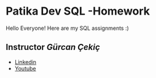 # Patika Dev SQL -Homework
Hello Everyone!
Here are my SQL assignments :)


## Instructor  ***Gürcan Çekiç***

- [Linkedin](https://www.linkedin.com/in/gürcan-çekiç-7a686611a/)
- [Youtube](https://www.youtube.com/c/ArinYazilim/about)



